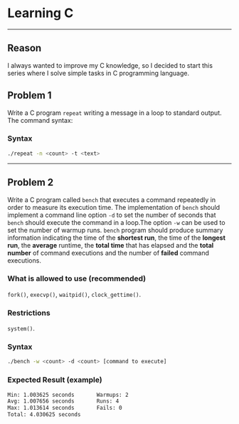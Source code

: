 # Learning C

---

## Reason
I always wanted to improve my C knowledge, so I decided to start this series where I solve simple tasks in C programming language.

## Problem 1
Write a C program `repeat` writing a message in a loop to standard output. The command syntax:

### Syntax

```bash
./repeat -n <count> -t <text>
```

---

## Problem 2
Write a C program called `bench` that executes a command repeatedly in order to measure its execution time. The implementation of `bench` should implement a command line option `-d` to set the number of seconds that `bench` should execute the command in a loop.The option `-w` can be used to set the number of warmup runs. `bench` program should produce summary information indicating the time of the **shortest run**, the time of the **longest run**, the **average** runtime, the **total time** that has elapsed and the **total number** of command executions and the number of **failed** command executions.

### What is allowed to use (recommended)
`fork()`, `execvp()`, `waitpid()`, `clock_gettime()`.

### Restrictions
`system()`.

### Syntax

```bash
./bench -w <count> -d <count> [command to execute]
```

### Expected Result (example)
```bash
Min: 1.003625 seconds       Warmups: 2
Avg: 1.007656 seconds       Runs: 4
Max: 1.013614 seconds       Fails: 0
Total: 4.030625 seconds
```
